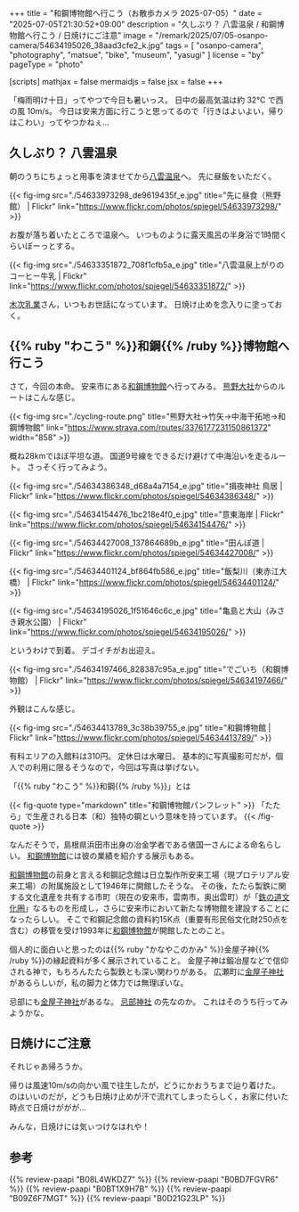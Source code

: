 +++
title = "和鋼博物館へ行こう（お散歩カメラ 2025-07-05）"
date =  "2025-07-05T21:30:52+09:00"
description = "久しぶり？ 八雲温泉 / 和鋼博物館へ行こう / 日焼けにご注意"
image = "/remark/2025/07/05-osanpo-camera/54634195026_38aad3cfe2_k.jpg"
tags = [ "osanpo-camera", "photography", "matsue", "bike", "museum", "yasugi" ]
license = "by"
pageType = "photo"

[scripts]
  mathjax = false
  mermaidjs = false
  jsx = false
+++

「梅雨明け十日」ってやつで今日も暑いっス。
日中の最高気温は約 32℃ で西の風 10m/s。
今日は安来方面に行こうと思ってるので「行きはよいよい，帰りはこわい」ってやつかねぇ...

## 久しぶり？ 八雲温泉

朝のうちにちょっと用事を済ませてから[八雲温泉][八雲温泉ゆうあい熊野館]へ。
先に昼飯をいただく。

{{< fig-img src="./54633973298_de9619435f_e.jpg" title="先に昼食（熊野館） | Flickr" link="https://www.flickr.com/photos/spiegel/54633973298/" >}}

お腹が落ち着いたところで温泉へ。
いつものように露天風呂の半身浴で1時間くらいぼーっとする。

{{< fig-img src="./54633351872_708f1cfb5a_e.jpg" title="八雲温泉上がりのコーヒー牛乳 | Flickr" link="https://www.flickr.com/photos/spiegel/54633351872/" >}}

[木次乳業]さん，いつもお世話になっています。
日焼け止めを念入りに塗っておく。

## {{% ruby "わこう" %}}和鋼{{% /ruby %}}博物館へ行こう

さて，今回の本命。
安来市にある[和鋼博物館]へ行ってみる。
[熊野大社]からのルートはこんな感じ。

{{< fig-img src="./cycling-route.png" title="熊野大社→竹矢→中海干拓地→和鋼博物館" link="https://www.strava.com/routes/3376177231150861372" width="858" >}}

概ね28kmでほぼ平坦な道。
国道9号線をできるだけ避けて中海沿いを走るルート。
さっそく行ってみよう。

{{< fig-img src="./54634386348_d68a4a7154_e.jpg" title="揖夜神社 鳥居 | Flickr" link="https://www.flickr.com/photos/spiegel/54634386348/" >}}

{{< fig-img src="./54634154476_1bc218e4f0_e.jpg" title="意東海岸 | Flickr" link="https://www.flickr.com/photos/spiegel/54634154476/" >}}

{{< fig-img src="./54634427008_137864689b_e.jpg" title="田んぼ道 | Flickr" link="https://www.flickr.com/photos/spiegel/54634427008/" >}}

{{< fig-img src="./54634401124_bf864fb586_e.jpg" title="飯梨川（東赤江大橋） | Flickr" link="https://www.flickr.com/photos/spiegel/54634401124/" >}}

{{< fig-img src="./54634195026_1f51646c6c_e.jpg" title="亀島と大山（みさき親水公園） | Flickr" link="https://www.flickr.com/photos/spiegel/54634195026/" >}}

というわけで到着。
デゴイチがお出迎え。

{{< fig-img src="./54634197466_828387c95a_e.jpg" title="でごいち（和鋼博物館） | Flickr" link="https://www.flickr.com/photos/spiegel/54634197466/" >}}

外観はこんな感じ。

{{< fig-img src="./54634413789_3c38b39755_e.jpg" title="和鋼博物館 | Flickr" link="https://www.flickr.com/photos/spiegel/54634413789/" >}}

有料エリアの入館料は310円。
定休日は水曜日。
基本的に写真撮影可だが，個人での利用に限るそうなので，今回は写真は挙げない。

「{{% ruby "わこう" %}}和鋼{{% /ruby %}}」とは

{{< fig-quote type="markdown" title="和鋼博物館パンフレット" >}}
「たたら」で生産される日本（和）独特の鋼という意味を持っています。
{{< /fig-quote >}}

なんだそうで，島根県浜田市出身の冶金学者である俵国一さんによる命名らしい。
[和鋼博物館]には彼の業績を紹介する展示もある。

[和鋼博物館]の前身と言える和鋼記念館は日立製作所安来工場（現プロテリアル安来工場）の附属施設として1946年に開館したそうな。
その後，たたら製鉄に関する文化遺産を共有する市町（現在の安来市，雲南市，奥出雲町）が「[鉄の道文化圏](https://tetsunomichi.gr.jp/ "鉄の道文化圏 - 現存する唯一のたたら その歴史的・文化的・産業的価値を後世へ")」なるものを形成し，さらに安来市において新たな博物館を建設することになったらしい。
そこで和鋼記念館の資料約15K点（重要有形民俗文化財250点を含む）の移管を受け1993年に[和鋼博物館]が開館したとのこと。

個人的に面白いと思ったのは{{% ruby "かなやこのかみ" %}}金屋子神{{% /ruby %}}の縁起資料が多く展示されていること。
金屋子神は鍛冶屋などで信仰される神で，もちろんたたら製鉄とも深い関わりがある。
広瀬町に[金屋子神社]があるらしいが，私の脚力と体力では無理ぽいな。

忌部にも[金屋子神社](https://maps.app.goo.gl/c46HtxxuVmYiDiZP6)があるな。
[忌部神社](https://maps.app.goo.gl/tR49jDBMnq8Xb4ud9) の先なのか。
これはそのうち行ってみようかな。

## 日焼けにご注意

それじゃあ帰ろうか。

帰りは風速10m/sの向かい風で往生したが，どうにかおうちまで辿り着けた。
のはいいのだが，どうも日焼け止めが汗で流れてしまったらしく，お家に付いた時点で日焼けががが...

みんな，日焼けには気ぃつけなはれや！

[日吉の切通し]: https://maps.app.goo.gl/XRLFXNkcWm6WdLc3A
[熊野大社]: http://www.kumanotaisha.or.jp/ "出雲國一之宮 熊野大社"
[八雲温泉ゆうあい熊野館]: https://www.kumanokan.jp/ "八雲温泉ゆうあい熊野館"
[木次乳業]: https://www.kisuki-milk.co.jp/ "木次乳業"
[和鋼博物館]: https://wako-museum.jp/ "和鋼博物館 -島根県安来市の和鋼博物館はたたら製鉄を伝えるハガネの総合博物館です-"
[金屋子神社]: https://maps.app.goo.gl/2fGSsKMwQEoBJrqd9 "金屋子神社"

## 参考

{{% review-paapi "B08L4WKDZ7" %}} <!-- PowerShot ZOOM -->
{{% review-paapi "B0BD7FGVR6" %}} <!-- GARMIN EDGE Explore 2 サイクルコンピュータ -->
{{% review-paapi "B0BT1X9H7B" %}} <!-- 日焼け止め ミストタイプ -->
{{% review-paapi "B09Z6F7MGT" %}} <!-- OS-1 経口補水液 -->
{{% review-paapi "B0D21G23LP" %}} <!-- アクエリアス ラベルレス 2LPET×8本 -->
